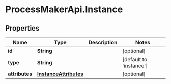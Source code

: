 # ProcessMakerApi.Instance

## Properties
Name | Type | Description | Notes
------------ | ------------- | ------------- | -------------
**id** | **String** |  | [optional] 
**type** | **String** |  | [default to &#39;instance&#39;]
**attributes** | [**InstanceAttributes**](InstanceAttributes.md) |  | [optional] 



